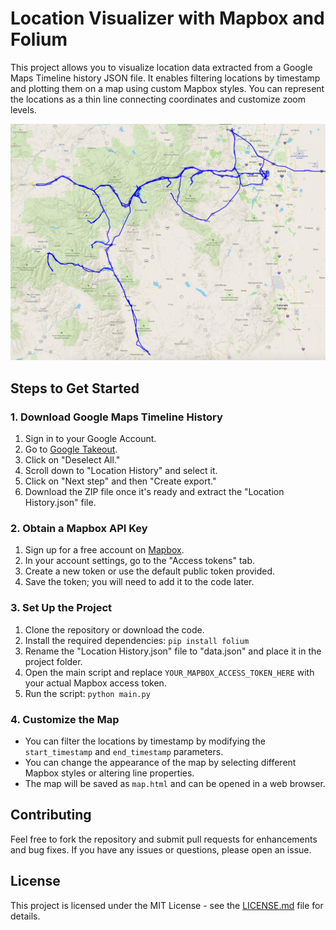# Location Visualizer with Mapbox and Folium

This project allows you to visualize location data extracted from a Google Maps Timeline history JSON file. It enables filtering locations by timestamp and plotting them on a map using custom Mapbox styles. You can represent the locations as a thin line connecting coordinates and customize zoom levels.

![alt text](map.png)


## Steps to Get Started

### 1. Download Google Maps Timeline History

1. Sign in to your Google Account.
2. Go to [Google Takeout](https://takeout.google.com/settings/takeout).
3. Click on "Deselect All."
4. Scroll down to "Location History" and select it.
5. Click on "Next step" and then "Create export."
6. Download the ZIP file once it's ready and extract the "Location History.json" file.

### 2. Obtain a Mapbox API Key

1. Sign up for a free account on [Mapbox](https://www.mapbox.com/).
2. In your account settings, go to the "Access tokens" tab.
3. Create a new token or use the default public token provided.
4. Save the token; you will need to add it to the code later.

### 3. Set Up the Project

1. Clone the repository or download the code.
2. Install the required dependencies: `pip install folium`
3. Rename the "Location History.json" file to "data.json" and place it in the project folder.
4. Open the main script and replace `YOUR_MAPBOX_ACCESS_TOKEN_HERE` with your actual Mapbox access token.
5. Run the script: `python main.py`

### 4. Customize the Map

- You can filter the locations by timestamp by modifying the `start_timestamp` and `end_timestamp` parameters.
- You can change the appearance of the map by selecting different Mapbox styles or altering line properties.
- The map will be saved as `map.html` and can be opened in a web browser.

## Contributing

Feel free to fork the repository and submit pull requests for enhancements and bug fixes. If you have any issues or questions, please open an issue.

## License

This project is licensed under the MIT License - see the [LICENSE.md](LICENSE.md) file for details.
